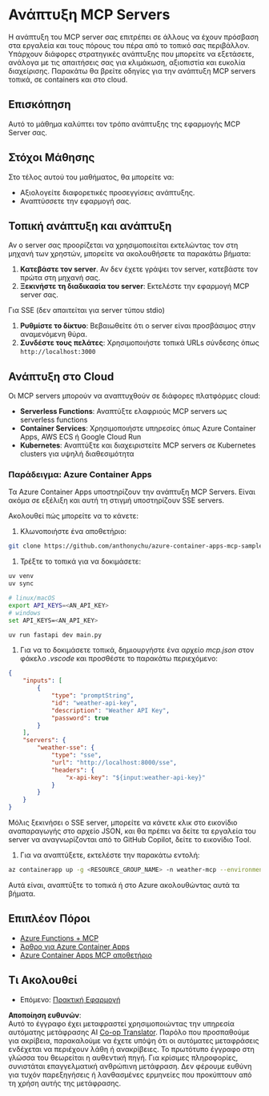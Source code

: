 <!--
CO_OP_TRANSLATOR_METADATA:
{
  "original_hash": "1d9dc83260576b76f272d330ed93c51f",
  "translation_date": "2025-07-13T22:08:48+00:00",
  "source_file": "03-GettingStarted/09-deployment/README.md",
  "language_code": "el"
}
-->
# Ανάπτυξη MCP Servers

Η ανάπτυξη του MCP server σας επιτρέπει σε άλλους να έχουν πρόσβαση στα εργαλεία και τους πόρους του πέρα από το τοπικό σας περιβάλλον. Υπάρχουν διάφορες στρατηγικές ανάπτυξης που μπορείτε να εξετάσετε, ανάλογα με τις απαιτήσεις σας για κλιμάκωση, αξιοπιστία και ευκολία διαχείρισης. Παρακάτω θα βρείτε οδηγίες για την ανάπτυξη MCP servers τοπικά, σε containers και στο cloud.

## Επισκόπηση

Αυτό το μάθημα καλύπτει τον τρόπο ανάπτυξης της εφαρμογής MCP Server σας.

## Στόχοι Μάθησης

Στο τέλος αυτού του μαθήματος, θα μπορείτε να:

- Αξιολογείτε διαφορετικές προσεγγίσεις ανάπτυξης.
- Αναπτύσσετε την εφαρμογή σας.

## Τοπική ανάπτυξη και ανάπτυξη

Αν ο server σας προορίζεται να χρησιμοποιείται εκτελώντας τον στη μηχανή των χρηστών, μπορείτε να ακολουθήσετε τα παρακάτω βήματα:

1. **Κατεβάστε τον server**. Αν δεν έχετε γράψει τον server, κατεβάστε τον πρώτα στη μηχανή σας.  
1. **Ξεκινήστε τη διαδικασία του server**: Εκτελέστε την εφαρμογή MCP server σας.

Για SSE (δεν απαιτείται για server τύπου stdio)

1. **Ρυθμίστε το δίκτυο**: Βεβαιωθείτε ότι ο server είναι προσβάσιμος στην αναμενόμενη θύρα.  
1. **Συνδέστε τους πελάτες**: Χρησιμοποιήστε τοπικά URLs σύνδεσης όπως `http://localhost:3000`

## Ανάπτυξη στο Cloud

Οι MCP servers μπορούν να αναπτυχθούν σε διάφορες πλατφόρμες cloud:

- **Serverless Functions**: Αναπτύξτε ελαφριούς MCP servers ως serverless functions  
- **Container Services**: Χρησιμοποιήστε υπηρεσίες όπως Azure Container Apps, AWS ECS ή Google Cloud Run  
- **Kubernetes**: Αναπτύξτε και διαχειριστείτε MCP servers σε Kubernetes clusters για υψηλή διαθεσιμότητα

### Παράδειγμα: Azure Container Apps

Τα Azure Container Apps υποστηρίζουν την ανάπτυξη MCP Servers. Είναι ακόμα σε εξέλιξη και αυτή τη στιγμή υποστηρίζουν SSE servers.

Ακολουθεί πώς μπορείτε να το κάνετε:

1. Κλωνοποιήστε ένα αποθετήριο:

  ```sh
  git clone https://github.com/anthonychu/azure-container-apps-mcp-sample.git
  ```

1. Τρέξτε το τοπικά για να δοκιμάσετε:

  ```sh
  uv venv
  uv sync

  # linux/macOS
  export API_KEYS=<AN_API_KEY>
  # windows
  set API_KEYS=<AN_API_KEY>

  uv run fastapi dev main.py
  ```

1. Για να το δοκιμάσετε τοπικά, δημιουργήστε ένα αρχείο *mcp.json* στον φάκελο *.vscode* και προσθέστε το παρακάτω περιεχόμενο:

  ```json
  {
      "inputs": [
          {
              "type": "promptString",
              "id": "weather-api-key",
              "description": "Weather API Key",
              "password": true
          }
      ],
      "servers": {
          "weather-sse": {
              "type": "sse",
              "url": "http://localhost:8000/sse",
              "headers": {
                  "x-api-key": "${input:weather-api-key}"
              }
          }
      }
  }
  ```

  Μόλις ξεκινήσει ο SSE server, μπορείτε να κάνετε κλικ στο εικονίδιο αναπαραγωγής στο αρχείο JSON, και θα πρέπει να δείτε τα εργαλεία του server να αναγνωρίζονται από το GitHub Copilot, δείτε το εικονίδιο Tool.

1. Για να αναπτύξετε, εκτελέστε την παρακάτω εντολή:

  ```sh
  az containerapp up -g <RESOURCE_GROUP_NAME> -n weather-mcp --environment mcp -l westus --env-vars API_KEYS=<AN_API_KEY> --source .
  ```

Αυτά είναι, αναπτύξτε το τοπικά ή στο Azure ακολουθώντας αυτά τα βήματα.

## Επιπλέον Πόροι

- [Azure Functions + MCP](https://learn.microsoft.com/en-us/samples/azure-samples/remote-mcp-functions-dotnet/remote-mcp-functions-dotnet/)
- [Άρθρο για Azure Container Apps](https://techcommunity.microsoft.com/blog/appsonazureblog/host-remote-mcp-servers-in-azure-container-apps/4403550)
- [Azure Container Apps MCP αποθετήριο](https://github.com/anthonychu/azure-container-apps-mcp-sample)

## Τι Ακολουθεί

- Επόμενο: [Πρακτική Εφαρμογή](../../04-PracticalImplementation/README.md)

**Αποποίηση ευθυνών**:  
Αυτό το έγγραφο έχει μεταφραστεί χρησιμοποιώντας την υπηρεσία αυτόματης μετάφρασης AI [Co-op Translator](https://github.com/Azure/co-op-translator). Παρόλο που προσπαθούμε για ακρίβεια, παρακαλούμε να έχετε υπόψη ότι οι αυτόματες μεταφράσεις ενδέχεται να περιέχουν λάθη ή ανακρίβειες. Το πρωτότυπο έγγραφο στη γλώσσα του θεωρείται η αυθεντική πηγή. Για κρίσιμες πληροφορίες, συνιστάται επαγγελματική ανθρώπινη μετάφραση. Δεν φέρουμε ευθύνη για τυχόν παρεξηγήσεις ή λανθασμένες ερμηνείες που προκύπτουν από τη χρήση αυτής της μετάφρασης.